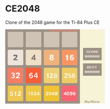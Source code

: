 # CE2048
Clone of the 2048 game for the Ti-84 Plus CE

![screenshot](/screenshots/all_tiles.png?raw=true "screenshot")
